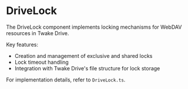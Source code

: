 # DriveLock

The DriveLock component implements locking mechanisms for WebDAV resources in Twake Drive.

Key features:
- Creation and management of exclusive and shared locks
- Lock timeout handling
- Integration with Twake Drive's file structure for lock storage

For implementation details, refer to `DriveLock.ts`.